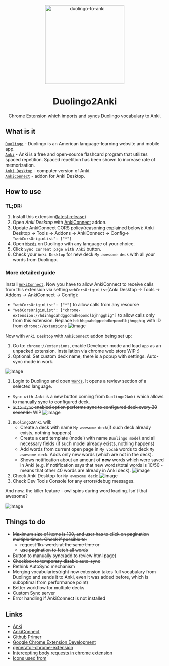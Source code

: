 <p align="center">
<img src="https://i.imgur.com/iyrxIH4.png" width="250" alt="duolingo-to-anki">
</p>
<h1 align="center">
Duolingo2Anki
</h1>
<p align="center">
Chrome Extension which imports and syncs Duolingo vocabulary to Anki.
</p>

## What is it  
[`Duolingo`](https://www.duolingo.com/) - Duolingo is an American language-learning website and mobile app.  
[`Anki`](https://apps.ankiweb.net/) - Anki is a free and open-source flashcard program that utilizes spaced repetition. Spaced repetition has been shown to increase rate of memorization.  
[`Anki Desktop`](https://apps.ankiweb.net/) - computer version of Anki.  
[`AnkiConnect`](https://foosoft.net/projects/anki-connect/) - addon for Anki Desktop.  
## How to use
### TL;DR:
1. Install this extension([latest release](https://github.com/pavelgordon/duolingo2anki-chrome-extension/releases/tag/v1.0))
1. Open _Anki Desktop_ with [AnkiConnect](https://foosoft.net/projects/anki-connect/) addon.
1. Update AnkiConnect CORS policy(reasoning explained below):  Anki Desktop -> Tools -> Addons -> AnkiConnect -> Config->
```"webCorsOriginList": ["*"]```
1. Open [`Words`](https://www.duolingo.com/words) on Duolingo with any language of your choice.
1. Click `Sync current page with Anki` button. 
1. Check your `Anki Desktop` for new deck `My awesome deck` with all your words from Duolingo.
### More detailed guide
Install [`AnkiConnect`](https://foosoft.net/projects/anki-connect/). Now you have to allow AnkiConnect to receive calls from this extension via setting `webCorsOriginList`(Anki Desktop -> Tools -> Addons -> AnkiConnect -> Config): 
- `"webCorsOriginList": ["*"]` to allow calls from any resourse
- `"webCorsOriginList": ["chrome-extension://hdihhgoahdggcdndkepomdlbjhngghig"]` to allow calls only from this extension. Replace `hdihhgoahdggcdndkepomdlbjhngghig` with ID from `chrome://extensions`
![image](https://user-images.githubusercontent.com/2462444/80809999-2b538980-8bc3-11ea-9dcc-3bb347e75fbb.png)  

Now with `Anki Desktop` with `AnkiConnect` addon being set up: 
1. Go to: `chrome://extensions`, enable Developer mode and load `app` as an unpacked extension. Installation via chrome web store WIP :)
1. Optional: Set custom deck name, there is a popup with settings. Auto-sync mode in work.

![image](https://i.imgur.com/anAxetJ.png)
1. Login to Duolingo and open [`Words`](https://www.duolingo.com/words). It opens a review section of a selected language. 
- `Sync with Anki` is a new button coming from `Duolingo2Anki` which allows to manually sync to configured deck.
- ~~`auto-sync` enabled option performs sync to configured deck every 30 seconds.~~ WIP
![image](https://i.imgur.com/BUDbm2G.png)
1. `Duolingo2Anki` will:
    -  Create a deck with name `My awesome deck`(if such deck already exists, nothing happens)
    -  Create a card template (model) with name `Duolingo model` and all necessary fields (if such model already exists, nothing happens)
    -  Add words from current open page in `My vocab` words to deck `My awesome deck`. Adds only new words (which are not in the deck).  
    -  Shows notification about an amount of **new** words which were saved in Anki (e.g. if notification says that new words/total words is 10/50 - means that other 40 words are already in Anki deck).
![image](https://i.imgur.com/n406kZV.jpg)
1. Check Anki Desktop for `My awesome deck`: 
![image](https://i.imgur.com/cdwCZ67.png)
1. Check Dev Tools Console for any errors/debug messages.  

And now, the killer feature -  owl spins during word loading. Isn't that awesome?  

![image](https://i.imgur.com/ATG2JET.gif)

## Things to do
- ~~Maximum size of items is 100, and user has to click on pagination multiple times. Check if possible to:~~
  - ~~request 1k+ words at the same time or~~
  - ~~use pagination to fetch all words~~
 - ~~Button to manually sync(add to review html page)~~
 - ~~Checkbox to temporary disable auto-sync~~
- Rethink AutoSync mechanism
- Merging vocabularies(right now extension takes full vocabulary from Duolingo and sends it to Anki, even it was added before, which is suboptimal from performance point)
- Better workflow for multiple decks
- Custom Sync server
- Error handling if AnkiConnect is not installed
  
## Links
- [Anki](https://apps.ankiweb.net)
- [AnkiConnect](https://foosoft.net/projects/anki-connect/)
- [Github Primer](https://primer.style/css/getting-started])
- [Google Chrome Extension Development](http://developer.chrome.com/extensions/devguide.html)
- [generator-chrome-extension](https://github.com/yeoman/generator-chrome-extension)
- [Intercepting body requests in chrome extension](https://medium.com/better-programming/chrome-extension-intercepting-and-reading-the-body-of-http-requests-dd9ebdf2348b)
- [Icons used from](https://www.flaticon.com/)



